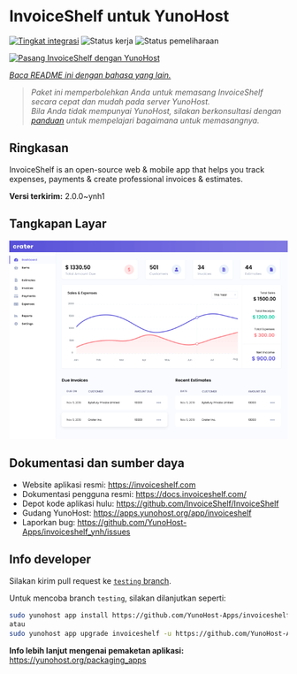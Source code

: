 <!--
N.B.: README ini dibuat secara otomatis oleh <https://github.com/YunoHost/apps/tree/master/tools/readme_generator>
Ini TIDAK boleh diedit dengan tangan.
-->

# InvoiceShelf untuk YunoHost

[![Tingkat integrasi](https://apps.yunohost.org/badge/integration/invoiceshelf)](https://ci-apps.yunohost.org/ci/apps/invoiceshelf/)
![Status kerja](https://apps.yunohost.org/badge/state/invoiceshelf)
![Status pemeliharaan](https://apps.yunohost.org/badge/maintained/invoiceshelf)

[![Pasang InvoiceShelf dengan YunoHost](https://install-app.yunohost.org/install-with-yunohost.svg)](https://install-app.yunohost.org/?app=invoiceshelf)

*[Baca README ini dengan bahasa yang lain.](./ALL_README.md)*

> *Paket ini memperbolehkan Anda untuk memasang InvoiceShelf secara cepat dan mudah pada server YunoHost.*  
> *Bila Anda tidak mempunyai YunoHost, silakan berkonsultasi dengan [panduan](https://yunohost.org/install) untuk mempelajari bagaimana untuk memasangnya.*

## Ringkasan

InvoiceShelf is an open-source web & mobile app that helps you track expenses, payments & create professional invoices & estimates.

**Versi terkirim:** 2.0.0~ynh1

## Tangkapan Layar

![Tangkapan Layar pada InvoiceShelf](./doc/screenshots/screenshot.png)

## Dokumentasi dan sumber daya

- Website aplikasi resmi: <https://invoiceshelf.com>
- Dokumentasi pengguna resmi: <https://docs.invoiceshelf.com/>
- Depot kode aplikasi hulu: <https://github.com/InvoiceShelf/InvoiceShelf>
- Gudang YunoHost: <https://apps.yunohost.org/app/invoiceshelf>
- Laporkan bug: <https://github.com/YunoHost-Apps/invoiceshelf_ynh/issues>

## Info developer

Silakan kirim pull request ke [`testing` branch](https://github.com/YunoHost-Apps/invoiceshelf_ynh/tree/testing).

Untuk mencoba branch `testing`, silakan dilanjutkan seperti:

```bash
sudo yunohost app install https://github.com/YunoHost-Apps/invoiceshelf_ynh/tree/testing --debug
atau
sudo yunohost app upgrade invoiceshelf -u https://github.com/YunoHost-Apps/invoiceshelf_ynh/tree/testing --debug
```

**Info lebih lanjut mengenai pemaketan aplikasi:** <https://yunohost.org/packaging_apps>
